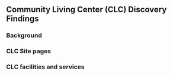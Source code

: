## Community Living Center (CLC) Discovery Findings

### Background

### CLC Site pages

### CLC facilities and services
